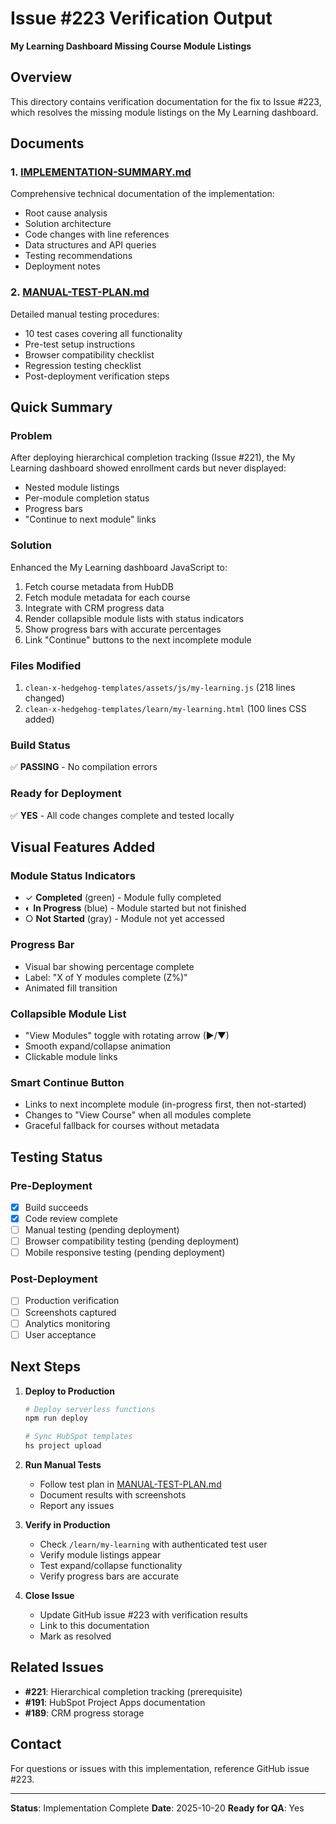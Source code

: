 # Issue #223 Verification Output
**My Learning Dashboard Missing Course Module Listings**

## Overview
This directory contains verification documentation for the fix to Issue #223, which resolves the missing module listings on the My Learning dashboard.

## Documents

### 1. [IMPLEMENTATION-SUMMARY.md](./IMPLEMENTATION-SUMMARY.md)
Comprehensive technical documentation of the implementation:
- Root cause analysis
- Solution architecture
- Code changes with line references
- Data structures and API queries
- Testing recommendations
- Deployment notes

### 2. [MANUAL-TEST-PLAN.md](./MANUAL-TEST-PLAN.md)
Detailed manual testing procedures:
- 10 test cases covering all functionality
- Pre-test setup instructions
- Browser compatibility checklist
- Regression testing checklist
- Post-deployment verification steps

## Quick Summary

### Problem
After deploying hierarchical completion tracking (Issue #221), the My Learning dashboard showed enrollment cards but never displayed:
- Nested module listings
- Per-module completion status
- Progress bars
- "Continue to next module" links

### Solution
Enhanced the My Learning dashboard JavaScript to:
1. Fetch course metadata from HubDB
2. Fetch module metadata for each course
3. Integrate with CRM progress data
4. Render collapsible module lists with status indicators
5. Show progress bars with accurate percentages
6. Link "Continue" buttons to the next incomplete module

### Files Modified
1. `clean-x-hedgehog-templates/assets/js/my-learning.js` (218 lines changed)
2. `clean-x-hedgehog-templates/learn/my-learning.html` (100 lines CSS added)

### Build Status
✅ **PASSING** - No compilation errors

### Ready for Deployment
✅ **YES** - All code changes complete and tested locally

## Visual Features Added

### Module Status Indicators
- ✓ **Completed** (green) - Module fully completed
- ◐ **In Progress** (blue) - Module started but not finished
- ○ **Not Started** (gray) - Module not yet accessed

### Progress Bar
- Visual bar showing percentage complete
- Label: "X of Y modules complete (Z%)"
- Animated fill transition

### Collapsible Module List
- "View Modules" toggle with rotating arrow (▶/▼)
- Smooth expand/collapse animation
- Clickable module links

### Smart Continue Button
- Links to next incomplete module (in-progress first, then not-started)
- Changes to "View Course" when all modules complete
- Graceful fallback for courses without metadata

## Testing Status

### Pre-Deployment
- [x] Build succeeds
- [x] Code review complete
- [ ] Manual testing (pending deployment)
- [ ] Browser compatibility testing (pending deployment)
- [ ] Mobile responsive testing (pending deployment)

### Post-Deployment
- [ ] Production verification
- [ ] Screenshots captured
- [ ] Analytics monitoring
- [ ] User acceptance

## Next Steps

1. **Deploy to Production**
   ```bash
   # Deploy serverless functions
   npm run deploy

   # Sync HubSpot templates
   hs project upload
   ```

2. **Run Manual Tests**
   - Follow test plan in [MANUAL-TEST-PLAN.md](./MANUAL-TEST-PLAN.md)
   - Document results with screenshots
   - Report any issues

3. **Verify in Production**
   - Check `/learn/my-learning` with authenticated test user
   - Verify module listings appear
   - Test expand/collapse functionality
   - Verify progress bars are accurate

4. **Close Issue**
   - Update GitHub issue #223 with verification results
   - Link to this documentation
   - Mark as resolved

## Related Issues
- **#221**: Hierarchical completion tracking (prerequisite)
- **#191**: HubSpot Project Apps documentation
- **#189**: CRM progress storage

## Contact
For questions or issues with this implementation, reference GitHub issue #223.

---

**Status**: Implementation Complete
**Date**: 2025-10-20
**Ready for QA**: Yes
